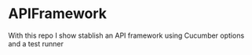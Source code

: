 # APIFramework

With this repo I show stablish an API framework using Cucumber options and a test runner
